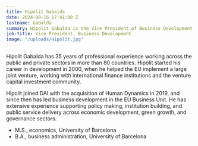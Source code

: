 ```yaml
---
title: Hipolit Gabalda
date: 2024-08-16 17:41:00 Z
lastname: Gabalda
summary: Hipolit Gabalda is the Vice President of Business Development in the EU.
job-title: Vice President, Business Development
image: "/uploads/Hipolit.jpg"
---
```


Hipolit Gabalda has 35 years of professional experience working across the public and private sectors in more than 80 countries. Hipolit started his career in development in 2000, when he helped the EU implement a large joint venture, working with international finance institutions and the venture capital investment community. 

Hipolit joined DAI with the acquisition of Human Dynamics in 2019, and since then has led business development in the EU Business Unit. He has extensive experience supporting policy making, institution building, and public service delivery across economic development, green growth, and governance sectors.

* M.S., economics, University of Barcelona
* B.A., business administration, University of Barcelona 
